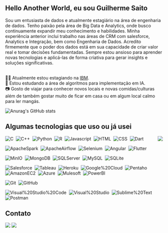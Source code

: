 ## Hello Another World, eu sou Guilherme Saito

Sou um entusiasta de dados e atualmente estagiário na área de engenharia de dados. Tenho paixão pela área de Big Data e Analytics, onde busco continuamente expandir meu conhecimento e habilidades. Minha experiência anterior inclui trabalho nas áreas de CRM com salesforce, Analytics e Integração, bem como Engenharia de Dados.
Acredito firmemente que o poder dos dados está em sua capacidade de criar valor real e tomar decisões fundamentadas. Sempre estou ansioso para aprender novas tecnologias e aplicá-las de forma criativa para gerar insights e soluções significativas.

<br/> 🧑‍💻 Atualmente estou estagiando na <a href = "https://www.ibm.com/br-pt/"><img target="_blank">IBM</a>.
<br/> 📖 Estou estudando a área de algoritmos para implementação em IA.
<br/> 📷 Gosto de viajar para conhecer novos locais e novas comidas/culturas além de também gostar muito de ficar em casa ou em algum local calmo para ler mangás.

![Anurag's GitHub stats](https://github-readme-stats.vercel.app/api?username=GuilhermeSaito&theme=dracula&show_icons=true)

## Algumas tecnologias que uso ou já usei
<img src="https://github-readme-stats.vercel.app/api/top-langs/?username=GuilhermeSaito&theme=dracula&show_icons=true" align="right" />

![C](https://img.shields.io/badge/-C-A8B9CC?style=flat&logo=C)&nbsp;
![C++](https://img.shields.io/badge/-C++-00599C?style=flat&logo=C++)&nbsp;
![Python](https://img.shields.io/badge/-Python-3776AB?style=flat&logo=Python)&nbsp;
![R](https://img.shields.io/badge/-R-276DC3?style=flat&logo=R)&nbsp;
![Javascript](https://img.shields.io/badge/-Javascript-2f1a47?style=flat&logo=javascript)&nbsp;
![HTML](https://img.shields.io/badge/-HTML-2f1a47?style=flat&logo=HTML5)&nbsp;
![CSS](https://img.shields.io/badge/-CSS-2f1a47?style=flat&logo=CSS3)&nbsp;
![Dart](https://img.shields.io/badge/-Dart-0175C2?style=flat&logo=Dart)&nbsp;

![ApacheSpark](https://img.shields.io/badge/-ApacheSpark-E25A1C?style=flat&logo=ApacheSpark)&nbsp;
![ApacheAirflow](https://img.shields.io/badge/-ApacheAirflow-017CEE?style=flat&logo=ApacheAirflow)&nbsp;
![Selenium](https://img.shields.io/badge/-Selenium-43B02A?style=flat&logo=Selenium)&nbsp;
![Angular](https://img.shields.io/badge/-Angular-DD0031?style=flat&logo=Angular)&nbsp;
![Flutter](https://img.shields.io/badge/-Flutter-02569B?style=flat&logo=Flutter)&nbsp;

![MinIO](https://img.shields.io/badge/-MinIO-C72E49?style=flat&logo=MinIO)&nbsp;
![MongoDB](https://img.shields.io/badge/-MongoDB-47A248?style=flat&logo=MongoDB)&nbsp;
![SQLServer](https://img.shields.io/badge/-SQLServer-CC2927?style=flat&logo=SQLServer)&nbsp;
![MySQL](https://img.shields.io/badge/-MySQL-2f1a47?style=flat&logo=MySQL)&nbsp;
![SQLite](https://img.shields.io/badge/-SQLite-003B57?style=flat&logo=SQLite)&nbsp;

![Salesforce](https://img.shields.io/badge/-Salesforce-00A1E0?style=flat&logo=Salesforce)&nbsp;
![Tableau](https://img.shields.io/badge/-Tableau-E97627?style=flat&logo=Tableau)&nbsp;
![Heroku](https://img.shields.io/badge/-Heroku-430098?style=flat&logo=Heroku)&nbsp;
![Google%20Cloud](https://img.shields.io/badge/-Google%20Cloud-4285F4?style=flat&logo=Google%20Cloud)&nbsp;
![Pentaho](https://img.shields.io/badge/-Pentaho-0078D4?style=flat&logo=Pentaho)&nbsp;
![AmazonEC2](https://img.shields.io/badge/-AmazonEC2-FF9900?style=flat&logo=AmazonEC2)&nbsp;
![Azure](https://img.shields.io/badge/-Azure-0078D4?style=flat&logo=Azure)&nbsp;
![Mulesoft](https://img.shields.io/badge/-Mulesoft-00A0DF?style=flat&logo=Mulesoft)&nbsp;
![PowerBI](https://img.shields.io/badge/-PowerBI-F2C811?style=flat&logo=PowerBI)&nbsp;

![Git](https://img.shields.io/badge/-Git-2f1a47?style=flat&logo=Git)&nbsp;
![GitHub](https://img.shields.io/badge/-GitHub-2f1a47?style=flat&logo=GitHub)&nbsp;

![Visual%20Studio%20Code](https://img.shields.io/badge/-Visual%20Studio%20Code-2f1a47?style=flat&logo=Visual%20Studio%20Code)&nbsp;
![Visual%20Studio](https://img.shields.io/badge/-Visual%20Studio-5C2D91?style=flat&logo=Visual%20Studio)&nbsp;
![Sublime%20Text](https://img.shields.io/badge/-Sublime%20Text-2f1a47?style=flat&logo=Sublime%20Text)&nbsp;
![Postman](https://img.shields.io/badge/-Postman-2f1a47?style=flat&logo=Postman)&nbsp;


<!-- [![Top Langs](https://github-readme-stats.vercel.app/api/top-langs/?username=GuilhermeSaito&layout=compact&theme=dracula&show_icons=true)](https://github.com/GuilhermeSaito/github-readme-stats) -->


## Contato
<div> 
  <!-- <a href="https://www.instagram.com/camii_sant/" target="_blank"><img src="https://img.shields.io/badge/-Instagram-%23E4405F?style=for-the-badge&logo=instagram&logoColor=white" target="_blank"></a> -->
  <a href = "mailto:guilhermetoshiosaito@gmail.com"><img src="https://img.shields.io/badge/-Gmail-%23333?style=for-the-badge&logo=gmail&logoColor=white" target="_blank"></a>
  <a href="https://www.linkedin.com/in/guilherme-toshio-saito-347439180/" target="_blank"><img src="https://img.shields.io/badge/-LinkedIn-%230077B5?style=for-the-badge&logo=linkedin&logoColor=white" target="_blank"></a>
</div>
